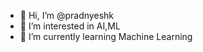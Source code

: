 - 👋 Hi, I’m @pradnyeshk
- 👀 I’m interested in AI,ML
- 🌱 I’m currently learning Machine Learning

<!---
pradnyeshk/pradnyeshk is a ✨ special ✨ repository because its `README.md` (this file) appears on your GitHub profile.
You can click the Preview link to take a look at your changes.
--->
